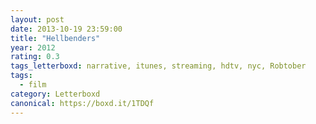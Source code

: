 ```yaml
---
layout: post 
date: 2013-10-19 23:59:00
title: "Hellbenders"
year: 2012
rating: 0.3
tags_letterboxd: narrative, itunes, streaming, hdtv, nyc, Robtober
tags:
  - film
category: Letterboxd
canonical: https://boxd.it/1TDQf
---
```

